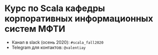 # Курс по Scala кафедры корпоративных информационных систем МФТИ
* Канал в slack (осень 2020): `#scala_fall2020`
* Telegram  для контактов: `@valentiay`